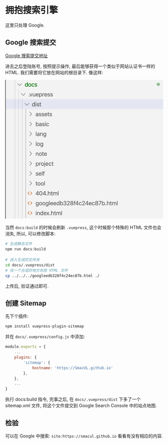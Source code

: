 # 拥抱搜索引擎

这里只处理 Google. 

## Google 搜索提交

[Google 搜索提交地址](https://www.google.com/webmasters/tools/home?hl=zh-CN)

进去之后登陆账号, 按照提示操作, 最后能够获得一个类似于网站认证书一样的 HTML. 我们需要将它放在网站的根目录下. 像这样: 

![](/note/img/2020-04-21-21-50-49.png)

当然 `docs:build` 的时候会刷新 `.vuepress`, 这个时候那个特殊的 HTML 文件也会消失, 所以, 可以修改脚本:

``` sh
# 生成静态文件
npm run docs:build

# 进入生成的文件夹
cd docs/.vuepress/dist
# 找一个合适的地方存放 HTML 文件
cp ../../../googleedb328f4c24ec87b.html ./
```

上传后, 验证通过即可. 

## 创建 Sitemap

先下个插件: 
``` sh
npm install vuepress-plugin-sitemap
```

并在 `docs/.vuepress/config.js` 中添加:
``` js
module.exports = {
    ...
    plugins: {
        'sitemap': {
            hostname: 'https://SmacUL.github.io'
        },
    },
    ...
}
```

执行 docs:build 指令, 完事之后, 在 `docs/.vuepress/dist` 下多了一个 sitemap.xml 文件, 将这个文件提交到 Google Search Console 中的站点地图. 

## 检验

可以在 Google 中搜索: `site:https://smacul.github.io` 看看有没有相应的内容. 


